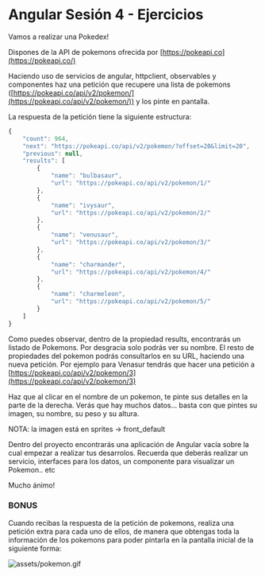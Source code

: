 # Angular Sesión 4 - Ejercicios

Vamos a realizar una Pokedex!

Dispones de la API de pokemons ofrecida por [https://pokeapi.co](https://pokeapi.co/)

Haciendo uso de servicios de angular, httpclient, observables y componentes haz una petición que recupere una lista de pokemons ([https://pokeapi.co/api/v2/pokemon/](https://pokeapi.co/api/v2/pokemon/)) y los pinte en pantalla.

La respuesta de la petición tiene la siguiente estructura:

```jsx
{
    "count": 964,
    "next": "https://pokeapi.co/api/v2/pokemon/?offset=20&limit=20",
    "previous": null,
    "results": [
        {
            "name": "bulbasaur",
            "url": "https://pokeapi.co/api/v2/pokemon/1/"
        },
        {
            "name": "ivysaur",
            "url": "https://pokeapi.co/api/v2/pokemon/2/"
        },
        {
            "name": "venusaur",
            "url": "https://pokeapi.co/api/v2/pokemon/3/"
        },
        {
            "name": "charmander",
            "url": "https://pokeapi.co/api/v2/pokemon/4/"
        },
        {
            "name": "charmeleon",
            "url": "https://pokeapi.co/api/v2/pokemon/5/"
        }
    ]
}
```

Como puedes observar, dentro de la propiedad results, encontrarás un listado de Pokemons. Por desgracia solo podrás ver su nombre. El resto de propiedades del pokemon podrás consultarlos en su URL, haciendo una nueva petición. Por ejemplo para Venasur tendrás que hacer una petición a [https://pokeapi.co/api/v2/pokemon/3](https://pokeapi.co/api/v2/pokemon/3)

Haz que al clicar en el nombre de un pokemon, te pinte sus detalles en la parte de la derecha. Verás que hay muchos datos… basta con que pintes su imagen, su nombre, su peso y su altura.

NOTA: la imagen está en sprites -> front_default

Dentro del proyecto encontrarás una aplicación de Angular vacía sobre la cual empezar a realizar tus desarrolos. Recuerda que deberás realizar un servicio, interfaces para los datos, un componente para visualizar un Pokemon.. etc

Mucho ánimo!

### BONUS

Cuando recibas la respuesta de la petición de pokemons, realiza una petición extra para cada uno de ellos, de manera que obtengas toda la información de los pokemons para poder pintarla en la pantalla inicial de la siguiente forma:

![assets/pokemon.gif](assets/pokemon.gif)